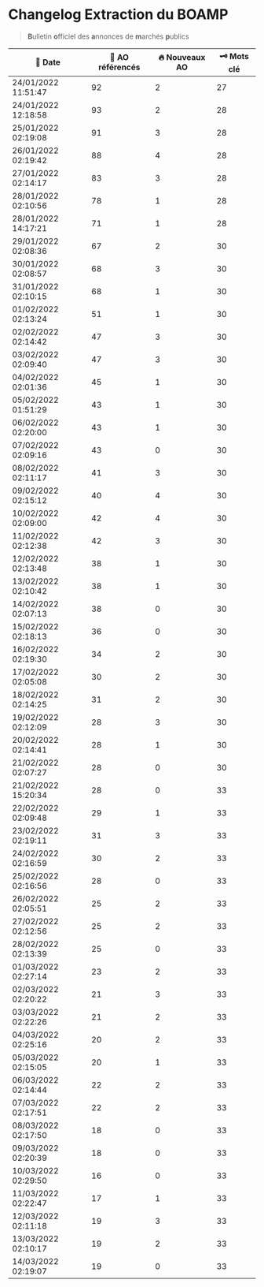 # Changelog Extraction du BOAMP
> **B**ulletin **o**fficiel des **a**nnonces de **m**archés **p**ublics

| 📅 Date | 📝 AO référencés | 🔥 Nouveaux AO | 🗝 Mots clé |
|---|---|---|---|
|24/01/2022 11:51:47 | 92 | 2 | 27|
|24/01/2022 12:18:58 | 93 | 2 | 28|
|25/01/2022 02:19:08 | 91 | 3 | 28|
|26/01/2022 02:19:42 | 88 | 4 | 28|
|27/01/2022 02:14:17 | 83 | 3 | 28|
|28/01/2022 02:10:56 | 78 | 1 | 28|
|28/01/2022 14:17:21 | 71 | 1 | 28|
|29/01/2022 02:08:36 | 67 | 2 | 30|
|30/01/2022 02:08:57 | 68 | 3 | 30|
|31/01/2022 02:10:15 | 68 | 1 | 30|
|01/02/2022 02:13:24 | 51 | 1 | 30|
|02/02/2022 02:14:42 | 47 | 3 | 30|
|03/02/2022 02:09:40 | 47 | 3 | 30|
|04/02/2022 02:01:36 | 45 | 1 | 30|
|05/02/2022 01:51:29 | 43 | 1 | 30|
|06/02/2022 02:20:00 | 43 | 1 | 30|
|07/02/2022 02:09:16 | 43 | 0 | 30|
|08/02/2022 02:11:17 | 41 | 3 | 30|
|09/02/2022 02:15:12 | 40 | 4 | 30|
|10/02/2022 02:09:00 | 42 | 4 | 30|
|11/02/2022 02:12:38 | 42 | 3 | 30|
|12/02/2022 02:13:48 | 38 | 1 | 30|
|13/02/2022 02:10:42 | 38 | 1 | 30|
|14/02/2022 02:07:13 | 38 | 0 | 30|
|15/02/2022 02:18:13 | 36 | 0 | 30|
|16/02/2022 02:19:30 | 34 | 2 | 30|
|17/02/2022 02:05:08 | 30 | 2 | 30|
|18/02/2022 02:14:25 | 31 | 2 | 30|
|19/02/2022 02:12:09 | 28 | 3 | 30|
|20/02/2022 02:14:41 | 28 | 1 | 30|
|21/02/2022 02:07:27 | 28 | 0 | 30|
|21/02/2022 15:20:34 | 28 | 0 | 33|
|22/02/2022 02:09:48 | 29 | 1 | 33|
|23/02/2022 02:19:11 | 31 | 3 | 33|
|24/02/2022 02:16:59 | 30 | 2 | 33|
|25/02/2022 02:16:56 | 28 | 0 | 33|
|26/02/2022 02:05:51 | 25 | 2 | 33|
|27/02/2022 02:12:56 | 25 | 2 | 33|
|28/02/2022 02:13:39 | 25 | 0 | 33|
|01/03/2022 02:27:14 | 23 | 2 | 33|
|02/03/2022 02:20:22 | 21 | 3 | 33|
|03/03/2022 02:22:26 | 21 | 2 | 33|
|04/03/2022 02:25:16 | 20 | 2 | 33|
|05/03/2022 02:15:05 | 20 | 1 | 33|
|06/03/2022 02:14:44 | 22 | 2 | 33|
|07/03/2022 02:17:51 | 22 | 2 | 33|
|08/03/2022 02:17:50 | 18 | 0 | 33|
|09/03/2022 02:20:39 | 18 | 0 | 33|
|10/03/2022 02:29:50 | 16 | 0 | 33|
|11/03/2022 02:22:47 | 17 | 1 | 33|
|12/03/2022 02:11:18 | 19 | 3 | 33|
|13/03/2022 02:10:17 | 19 | 2 | 33|
|14/03/2022 02:19:07 | 19 | 0 | 33|
